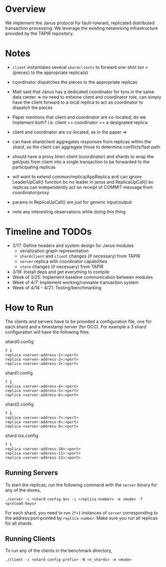 # Overview
We implement the Janus protocol for fault-tolerant, replicated distributed transaction processing. We leverage the existing networking infrastructure provided by the TAPIR repository.

# Notes
- `client` instantiates several `shardclients` to forward one-shot txn = {pieces} to the appropriate replica(s)
- coordinator dispatches the pieces to the appropriate replicas
- Matt said that Janus has a dedicated coordinator for txns in the same data center => no need to entwine client and coordinator role, can simply have the client forward to a local replica to act as coordinator to dispatch the pieces
- Paper mentions that client and coordinator are co-located; do we implement both? i.e. client == coordinator == a designated replica

- client and coordinator are co-located, as in the paper => 
- can have shardclient aggregates responses from replicas within the shard, so the client can aggregate those to determine conflicts/fast path
- should have a proxy btwn client (coordinator) and shards to wrap the get/puts from client into a single transaction to be forwarded to the participating replicas

- will want to extend common/replica/AppReplica and can ignore LeaderUpCall() function bc no leader in janus and ReplicaUpCall() bc replicas can independently act on receipt of COMMIT message from coordinator/proxy

- params in ReplicaUpCall() are just for generic input/output

- note any interesting observations while doing this thing

# Timeline and TODOs
- 3/17: Define headers and system design for Janus modules
	- serialization graph representation
	- `shardclient` and `client` changes (if necessary) from TAPIR
	- `server` replica with coordinator capabilities
	- `store` changes (if necessary) from TAPIR
- 3/19: Install deps and get everything to compile
- Week of 3/25: Implement baseline communication between modules
- Week of 4/7: Implement working/runnable transaction system
- Week of 4/14 - 4/21: Testing/benchmarking

# How to Run

The clients and servers have to be provided a configuration file, one
for each shard and a timestamp server (for OCC). For example a 3 shard
configuration will have the following files:

shard0.config
```
f 1  
replica <server-address-1>:<port>
replica <server-address-2>:<port>
replica <server-address-3>:<port>
```
shard1.config
```
f 1
replica <server-address-4>:<port>
replica <server-address-5>:<port>
replica <server-address-6>:<port>
```
shard2.config
```
f 1
replica <server-address-7>:<port>
replica <server-address-8>:<port>
replica <server-address-9>:<port>
```
shard.tss.config
```
f 1
replica <server-address-10>:<port>
replica <server-address-11>:<port>
replica <server-address-12>:<port>
```

## Running Servers
To start the replicas, run the following command with the `server`
binary for any of the stores,

`./server -c <shard-config-$n> -i <replica-number> -m <mode> -f <preload-keys>`

For each shard, you need to run `2f+1` instances of `server`
corresponding to the address:port pointed by `replica-number`.
Make sure you run all replicas for all shards.


## Running Clients
To run any of the clients in the benchmark directory,

`./client -c <shard-config-prefix> -N <n_shards> -m <mode>`
